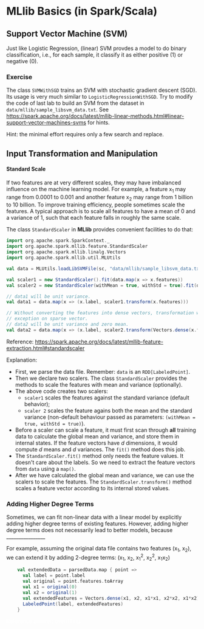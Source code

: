 # MLlib Basics (in Spark/Scala)

## Support Vector Machine (SVM) 

Just like Logistic Regression, (linear) SVM provdes a model to do binary classification, i.e., for each sample, it classify it as either positive (1) or negative (0).

### Exercise

The class `SVMWithSGD` trains an SVM with stochastic gradient descent (SGD). Its usage is very much similar to `LogisticRegressionWithSGD`. Try to modify the code of last lab to build an SVM from the dataset in `data/mllib/sample_libsvm_data.txt`. See https://spark.apache.org/docs/latest/mllib-linear-methods.html#linear-support-vector-machines-svms for hints.

Hint: the minimal effort requires only a few search and replace.

## Input Transformation and Manipulation

#### Standard Scale
If two features are at very different scales, they may have imbalanced influence on the machine learning model. For example, a feature x<sub>1</sub> may range from 0.0001 to 0.001 and another feature x<sub>2</sub> may range from 1 billion to 10 billion. To improve training efficiency, people sometimes scale the features. A typical approach is to scale all features to have a mean of 0 and a variance of 1, such that each feature falls in roughly the same scale.

The class `StandardScaler` in **MLlib** provides convenient facilities to do that:

```scala
import org.apache.spark.SparkContext._
import org.apache.spark.mllib.feature.StandardScaler
import org.apache.spark.mllib.linalg.Vectors
import org.apache.spark.mllib.util.MLUtils

val data = MLUtils.loadLibSVMFile(sc, "data/mllib/sample_libsvm_data.txt")

val scaler1 = new StandardScaler().fit(data.map(x => x.features))
val scaler2 = new StandardScaler(withMean = true, withStd = true).fit(data.map(x => x.features))

// data1 will be unit variance.
val data1 = data.map(x => (x.label, scaler1.transform(x.features)))

// Without converting the features into dense vectors, transformation with zero mean will raise
// exception on sparse vector.
// data2 will be unit variance and zero mean.
val data2 = data.map(x => (x.label, scaler2.transform(Vectors.dense(x.features.toArray))))
```
Reference: https://spark.apache.org/docs/latest/mllib-feature-extraction.html#standardscaler

Explanation:
+ First, we parse the data file. Remember: `data` is an `RDD[LabeledPoint]`.
+ Then we declare two scalers. The class `StandardScaler` provides the methods to scale the features with mean and variance (optionally).
+ The above code creates two scalers: 
    * `scaler1` scales the features against the standard variance (default behavior); 
    * `scaler 2` scales the feature agains both the mean and the standard variance (non-default behaviour passed as parameters: `(withMean = true, withStd = true)`).
+ Before a scaler can scale a feature, it must first scan through **all** training data to calculate the global mean and variance, and store them in internal states. If the feature vectors have *d* dimensions, it would compute *d* means and *d* variances. The `fit()` method does this job.
+ The `StandardScaler.fit()` method only needs the feature values. It doesn't care about the labels. So we need to extract the feature vectors from `data` using a `map()`.
+ After we have calculated the global mean and variance, we can use the scalers to scale the features. The `StandardScaler.transform()` method scales a feature vector according to its internal stored values.

### Adding Higher Degree Terms
Sometimes, we can fit non-linear data with a linear model by explicitly adding higher degree terms of existing features. However, adding higher degree terms does not necessarily lead to better models, because \_\_\_\_\_\_\_\_\_\_\_\_\_\_\_\_

For example, assuming the original data file contains two features (x<sub>1</sub>, x<sub>2</sub>), we can extend it by adding 2-degree terms: (x<sub>1</sub>, x<sub>2</sub>, x<sub>1</sub><sup>2</sup>, x<sub>2</sub><sup>2</sup>, x<sub>1</sub>x<sub>2</sub>)

```scala
	val extendedData = parsedData.map { point =>
	  val label = point.label
	  val original = point.features.toArray
	  val x1 = original(0)
	  val x2 = original(1)
	  val extendedFeatures = Vectors.dense(x1, x2, x1*x1, x2*x2, x1*x2)
	  LabeledPoint(label, extendedFeatures)
	}
```
<span style="color:white">Reference answer: overfitting.</span>